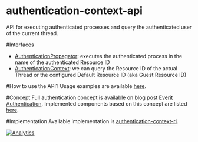 authentication-context-api
==========================

API for executing authenticated processes and query the authenticated user of 
the current thread.

#Interfaces
 - [AuthenticationPropagator][3]: executes the authenticated process in the 
 name of the authenticated Resource ID
 - [AuthenticationContext][4]: we can query the Resource ID of the actual 
 Thread or the configured Default Resource ID (aka Guest Resource ID)

#How to use the API?
Usage examples are available [here][5].

#Concept
Full authentication concept is available on blog post [Everit Authentication][2].
Implemented components based on this concept are listed [here][6].

#Implementation
Available implementation is [authentication-context-ri][1].

[![Analytics](https://ga-beacon.appspot.com/UA-15041869-4/everit-org/authentication-context-api)](https://github.com/igrigorik/ga-beacon)

[1]: https://github.com/everit-org/authentication-context-ri
[2]: http://everitorg.wordpress.com/2014/07/31/everit-authentication/
[3]: http://attilakissit.wordpress.com/2014/07/09/everit-authentication/#authentication_propagator
[4]: http://attilakissit.wordpress.com/2014/07/09/everit-authentication/#authentication_context
[5]: http://attilakissit.wordpress.com/2014/07/09/everit-authentication/#using_ap_ac
[6]: http://everitorg.wordpress.com/2014/07/31/everit-authentication-implemented-and-released-2/

